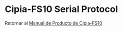 # Cipia-FS10 Serial Protocol
Retornar al [Manual de Producto de Cipia-FS10](Cipia-FS10_ProductManual_ES.md)
